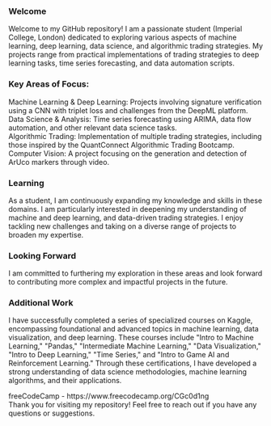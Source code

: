 ### Welcome
<p>Welcome to my GitHub repository! I am a passionate student (Imperial College, London) dedicated to exploring various aspects of machine learning, deep learning, data science, and algorithmic trading strategies. My projects range from practical implementations of trading strategies to deep learning tasks, time series forecasting, and data automation scripts.</p>

### Key Areas of Focus:
<p>Machine Learning & Deep Learning: Projects involving signature verification using a CNN with triplet loss and challenges from the DeepML platform.<br>
Data Science & Analysis: Time series forecasting using ARIMA, data flow automation, and other relevant data science tasks.<br>
Algorithmic Trading: Implementation of multiple trading strategies, including those inspired by the QuantConnect Algorithmic Trading Bootcamp.<br>
Computer Vision: A project focusing on the generation and detection of ArUco markers through video.</p>

### Learning
<p>As a student, I am continuously expanding my knowledge and skills in these domains. I am particularly interested in deepening my understanding of machine and deep learning, and data-driven trading strategies. I enjoy tackling new challenges and taking on a diverse range of projects to broaden my expertise.</p>

### Looking Forward
<p>I am committed to furthering my exploration in these areas and look forward to contributing more complex and impactful projects in the future.</p>

### Additional Work
<p>I have successfully completed a series of specialized courses on Kaggle, encompassing foundational and advanced topics in machine learning, data visualization, and deep learning. These courses include "Intro to Machine Learning," "Pandas," "Intermediate Machine Learning," "Data Visualization," "Intro to Deep Learning," "Time Series," and "Intro to Game AI and Reinforcement Learning." Through these certifications, I have developed a strong understanding of data science methodologies, machine learning algorithms, and their applications.</p>
freeCodeCamp - https://www.freecodecamp.org/CGc0d1ng<br>
Thank you for visiting my repository! Feel free to reach out if you have any questions or suggestions.</p>
